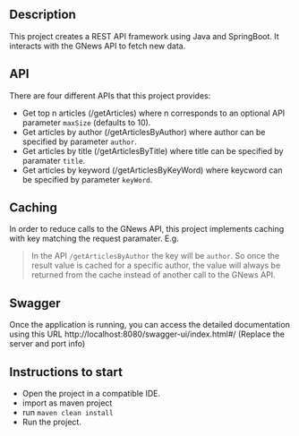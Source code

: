 ## Description

This project creates a REST API framework using Java and SpringBoot. It interacts with the GNews API to fetch new data.

## API

There are four different APIs that this project provides:
- Get top n articles (/getArticles) where n corresponds to an optional API parameter `maxSize` (defaults to 10).
- Get articles by author (/getArticlesByAuthor) where author can be specified by parameter `author`.
- Get articles by title (/getArticlesByTitle) where title can be specified by paramater `title`.
- Get articles by keyword (/getArticlesByKeyWord) where keycword can be specified by parameter `keyWord`.

## Caching

In order to reduce calls to the GNews API, this project implements caching with key matching the request paramater. E.g.
> In the API  `/getArticlesByAuthor` the key will be `author`. So once the result value is cached for a specific author, the value will always be returned from the cache instead of another call to the GNews API.

## Swagger

Once the application is running, you can access the detailed documentation using this URL http://localhost:8080/swagger-ui/index.html#/ (Replace the server and port info)

## Instructions to start
- Open the project in a compatible IDE.
- import as maven project
- run `maven clean install`
- Run the project. 
